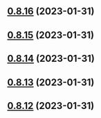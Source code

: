 ## [0.8.16](https://github.com/bcgov/nr-spar-backend/compare/v0.8.15...v0.8.16) (2023-01-31)



## [0.8.15](https://github.com/bcgov/nr-spar-backend/compare/v0.8.14...v0.8.15) (2023-01-31)



## [0.8.14](https://github.com/bcgov/nr-spar-backend/compare/v0.8.13...v0.8.14) (2023-01-31)



## [0.8.13](https://github.com/bcgov/nr-spar-backend/compare/v0.8.12...v0.8.13) (2023-01-31)



## [0.8.12](https://github.com/bcgov/nr-spar-backend/compare/v0.8.11...v0.8.12) (2023-01-31)



